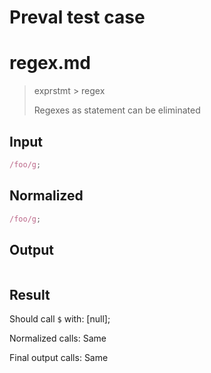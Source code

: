 # Preval test case

# regex.md

> exprstmt > regex
>
> Regexes as statement can be eliminated

## Input

`````js filename=intro
/foo/g;
`````

## Normalized

`````js filename=intro
/foo/g;
`````

## Output

`````js filename=intro

`````

## Result

Should call `$` with:
[null];

Normalized calls: Same

Final output calls: Same
